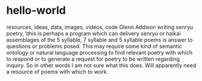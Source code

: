 # hello-world
resources, ideas, data, images, videos, code
Glenn Addison
writing senryu poetry, \this is perhaps a program which can delivery senryu or haikai assemblages of the 5 syllable, 7 syllable and 5 syllable poems is answer to questions or problems posed.  This may require some kind of semantic ontology or natural language processing to find relevant poetry with which to respond or to generate a request for poetry to be written regarding inquiry.  So in other words I am not sure what this does.  Will apparently need a resource of poems with which to work.  
